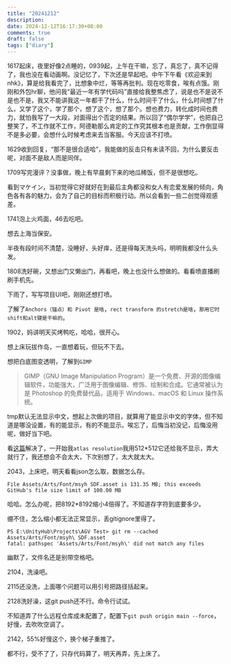 ```yaml
---
title: "20241212"
description: 
date: 2024-12-12T16:17:30+08:00
comments: true
draft: false
tags: ["diary"]
---
```

1617起床，夜里好像2点睡的，0939起，上午在干嘛，忘了，真忘了，真不记得了，我也没在看动画啊。没记忆了，下次还是早起吧。中午下午看《欢迎来到nhk》，算是给我看完了，比想象中烂，等等再批判。现在吃零食，唉有点饿。刚刚和外包hr聊，他问我“最近一年有学代码吗”直接给我整焦虑了，说是也不是说不是也不是，我又不能讲我这一年都干了什么，什么时间干了什么，什么时间想了什么，又学了这个，学了那个，想了这个，想了那个。想也费力，转化成时间也费力，就怕我写了一大段，对面得出个否定的结果。所以回了“偶尔学学”，也把自己整笑了，不工作就不工作，阿德勒那么肯定的工作究其根本也是贡献，工作倒显得不是多必要，会想什么时候考虑来去当客服。今天应该不打喷。

1629收到回复，“那不是很合适哈”，我能做的反击只有未读不回，为什么要反击呢，对面不是敌人而是同伴。

1709写完漫评？没事做，晚上有早晨剩下来的地瓜稀饭，但不是很想吃。

看到マケイン，当初觉得它好就好在到最后主角都没和女人有恋爱发展的倾向，角色各有各的魅力，会为了自己的目标而积极行动。所以会看到一些二创觉得观感差。

1741泡上火鸡面，46去吃吧。

想去上海当保安。

半夜有段时间不清楚，没睡好，头好痒，还是得每天洗头吗，明明我都没什么头发。

1808洗好碗，又想出门又懒出门，再看吧，晚上也没什么想做的。看看喷直播刷刷手机先。

下雨了，写写项目UI吧，刚刚还想打喷。

了解了`Anchors（锚点）和 Pivot 是啥`，`rect transform 的stretch是啥`，`那用它时shift和alt键是干嘛的`。

1902，妈讲明天买烤鸭吃，哈哈，很开心。

想上床玩拔作岛，一直想着玩，但玩不下去。

想把白底图变透明，了解到`GIMP`

>GIMP（GNU Image Manipulation Program）是一个免费、开源的图像编辑软件，功能强大，广泛用于图像编辑、修饰、绘制和合成。它通常被认为是 Photoshop 的免费替代品，适用于 Windows、macOS 和 Linux 操作系统。

tmp默认无法显示中文，想起上次做的项目，就算用了能显示中文的字体，但不知道是哪没设置，有的能显示，有的不能显示。唉忘了，后悔当初没记，后悔没用呢，做好当下吧。

看[这篇](https://blog.csdn.net/qq_44284055/article/details/132393719)解决了，一开始我`atlas resolution`我用512*512它还给我不显示，弄大就行了，我还想会不会太大，下次别想了，太大就太大。

2043，上床吧，明天看看json怎么取，数据怎么存。

`File Assets/Arts/Font/msyh SDF.asset is 131.35 MB; this exceeds GitHub's file size limit of 100.00 MB`

哈哈。怎么办呢，把8192*8192缩小4倍得了。不知道存字符到底要多少。

绷不住，怎么缩小都无法正常显示，丢gitignore里得了。

```
PS E:\UnityHub\Projects\AGV Test> git rm --cached Assets/Arts/Font/msyh\ SDF.asset
fatal: pathspec 'Assets/Arts/Font/msyh\' did not match any files
```
幽默了，文件名还是别带空格吧。

2104，洗澡吧。

2115还没洗，上面哪个问题可以用引号把路径括起来。

2128洗好澡，这git push还不行。命令行试试。

不知道弄了什么远程仓库成未配置了，配置下`git push origin main --force`，好慢，去吹吹空调了。

2142，55%好慢这个，换个梯子重推了。

都不行，受不了了，只存代码算了，明天再弄，先上床了。